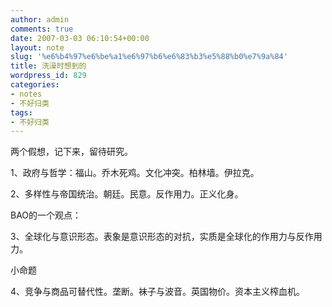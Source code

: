 ```yaml
---
author: admin
comments: true
date: 2007-03-03 06:10:54+00:00
layout: note
slug: '%e6%b4%97%e6%be%a1%e6%97%b6%e6%83%b3%e5%88%b0%e7%9a%84'
title: 洗澡时想到的
wordpress_id: 829
categories:
- notes
- 不好归类
tags:
- 不好归类
---
```


两个假想，记下来，留待研究。

1、政府与哲学：福山。乔木死鸡。文化冲突。柏林墙。伊拉克。

2、多样性与帝国统治。朝廷。民意。反作用力。正义化身。

BAO的一个观点：

3、全球化与意识形态。表象是意识形态的对抗，实质是全球化的作用力与反作用力。

小命题

4、竞争与商品可替代性。垄断。袜子与波音。英国物价。资本主义榨血机。

